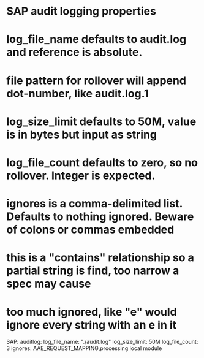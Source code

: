   # SAP audit logging properties
  #  log_file_name defaults to audit.log and reference is absolute.
  #    file pattern for rollover will append dot-number, like audit.log.1
  #  log_size_limit defaults to 50M, value is in bytes but input as string
  #  log_file_count defaults to zero, so no rollover.  Integer is expected.
  #  ignores is a comma-delimited list.  Defaults to nothing ignored.  Beware of colons or commas embedded
  #    this is a "contains" relationship so a partial string is find, too narrow a spec may cause
  #    too much ignored, like "e" would ignore every string with an e in it
  SAP:
    auditlog:
      log_file_name: "./audit.log"
      log_size_limit: 50M
      log_file_count: 3
      ignores: AAE_REQUEST_MAPPING,processing local module


